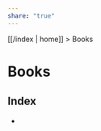 ```yaml
---
share: "true"
---
```

[[/index | home]] > Books
# Books

## Index
<div><ul class="dataview list-view-ul"><li><span></span></li></ul></div>
